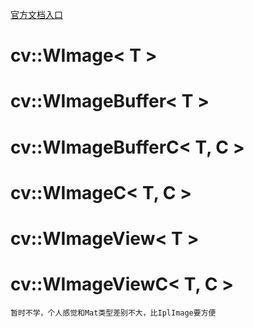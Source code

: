 [官方文档入口](https://docs.opencv.org/3.4.2/dc/d0d/classcv_1_1WImage.html)
# cv::WImage< T >
# cv::WImageBuffer< T >
# cv::WImageBufferC< T, C >
# cv::WImageC< T, C >
# cv::WImageView< T >
# cv::WImageViewC< T, C >
```
暂时不学，个人感觉和Mat类型差别不大，比IplImage要方便
```

